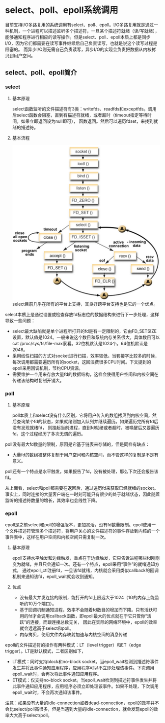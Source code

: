 # select、poll、epoll系统调用
目前支持I/O多路复用的系统调用有select、poll、epoll。I/O多路复用就是通过一种机制，一个进程可以描述监听多个描述符，一旦某个描述符就绪（读/写就绪），
能够通知程序进行相应的读写操作。但是select、poll、epoll本质上都是同步I/O，因为它们都需要在读写事件继续后自己负责读写，也就是说这个读写过程是阻塞的。
而异步I/O则无需自己负责读写，异步I/O的实现会负责把数据从内核拷贝到用户空间。

## select、poll、epoll简介
### select
1. 基本原理
    
   select函数监听的文件描述符有3类：writefds、readfds和exceptfds。调用后select函数会阻塞，直到有描述符就绪，或者超时（timeout指定等待时间，如果立即返回设为null即可），
   函数返回。然后可以遍历fdset，来找到就绪的描述符。
2. 基本流程

   ![](./doc.img/select.process.png)
   select目前几乎在所有的平台上支持，其良好跨平台支持也是它的一个优点。
   
select本质上是通过设置或检查存放fd标志位的数据结构来进行下一步处理，这样导致一些问题：
* select最大缺陷就是单个进程所打开的fd是有一定限制的，它由FD_SETSIZE设置，默认值是1024。一般来说这个数目和系统内存关系很大，具体数目可以cat /proc/sys/fs/file-max察看。32位机默认是1024个。64位机默认是2048。
* 采用线性扫描的方式对socket进行扫描，效率较低。当套接字比较多的时候，每次调用都需要遍历所有的socket，这回浪费很多CPU时间。下文提到的epoll采用回调机制，节约CPU资源。
* 需要维护一个用来存放大量fd的数据结构，这样会使得用户空间和内核空间在传递该结构时复制开销大。

### poll
1. 基本原理
   
   poll本质上和select没有什么区别，它将用户传入的数组拷贝到内核空间，然后查询某个fd的状态，如果就绪则加入队列并继续遍历。如果遍历完所有fd后没有发现就绪fd，
   则挂起当前进程，直到fd就绪或者超时，被唤醒后又要遍历fd。这个过程经历了多次无谓的遍历。

poll没有最大fd数量的限制，原因是它基于链表来存储的，但是同样有缺点：
* 大量fd的数组被整体复制于用户空间和内核空间，而不管这样的复制是不是有意义。

poll还有一个特点是水平触发，如果报告了fd，没有被处理，那么下次还会报告该fd。

从上面看，select和poll都需要在返回后，通过遍历fd来获取已经就绪的socket。事实上，同时连接的大量客户端在一时刻可能只有很少的处于就绪状态，因此随着监听的描述符数量的增长，其效率也会线性下降。

### epoll
epoll是之前select和poll的增强版本，更加灵活，没有fd数量限制。epoll使用一个文件描述符管理多个描述符，将用户关心的文件描述符的事件存放到内核的一个事件表中，这样在用户空间和内核空间只需复制一次。

1. 基本原理

   epoll支持水平触发和边缘触发，重点在于边缘触发，它只告诉进程哪些fd刚刚变为就绪，并且只会通知一次。还有一个特点，epoll采用“事件”的就绪通知方式，
   通过epoll_ctl注册fd，一旦该fd就绪，内核就会采用类似callback的回调机制来通知该fd，epoll_wait就会收到通知。

2. 优点
   
   * 没有最大并发连接的限制，能打开的fd上限远大于1024（1G的内存上能监听约10万个端口）。
   * 基于回调机制通知进程，效率不会随着fd数目的增加而下降。只有活跃可用的fd才会调用callback函数，即epoll最大的优点就在于它只管你“活跃”的连接，而跟连接总数无关，
   因此在实际的网络环境中，epoll的效率就会远远高于select和poll。
   * 内存拷贝，使用文件内存映射加速与内核空间的消息传递
   
epoll的文件描述符的操作有两种模式：LT（level trigger）和ET（edge trigger）。LT是默认模式，二者区别如下，
* LT模式：同时支持block和no-block socket。当epoll_wait检测到描述符事件发生并将此事件通知应用程序，应用程序可以不立即处理该事件。下次调用epoll_wait时，会再次将此事件通知应用程序。
* ET模式：仅支持no-block socket。当epoll_wait检测到描述符事件发生并将此事件通知应用程序，应用程序必须立即处理该事件。如果不处理，下次调用epoll_wait时，不会再次通知该事件。

注意：如果没有大量的idle-connection或者dead-connection，epoll的效率并不会比select/poll高很多，但是当遇到大量的idle-connection，就会发现epoll的效率大大高于select/poll。